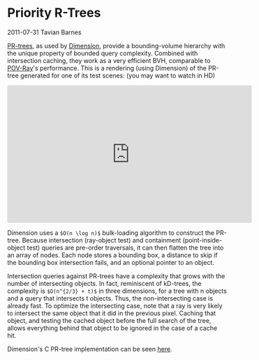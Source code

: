 # Priority R-Trees

<div class="infobar">
    <i class="fa fa-clock-o" aria-hidden="true"></i> 2011-07-31
    <i class="fa fa-user" aria-hidden="true"></i> Tavian Barnes
</div>


[PR-trees], as used by [Dimension], provide a bounding-volume hierarchy with the unique property of bounded query complexity.
Combined with intersection caching, they work as a very efficient BVH, comparable to [POV-Ray]'s performance.
This is a rendering (using Dimension) of the PR-tree generated for one of its test scenes: (you may want to watch in HD)

[PR-trees]: http://www.win.tue.nl/~mdberg/Papers/prtree.pdf
[Dimension]: /dimension
[POV-Ray]: http://povray.org/

<p style="text-align: center;">
<iframe width="560" height="315" src="https://www.youtube.com/embed/-dTj8e2Wq3Y" frameborder="0" allow="accelerometer; autoplay; encrypted-media; gyroscope; picture-in-picture" allowfullscreen></iframe>
</p>

Dimension uses a `$O(n \log n)$` bulk-loading algorithm to construct the PR-tree.
Because intersection (ray-object test) and containment (point-inside-object test) queries are pre-order traversals, it can then flatten the tree into an array of nodes.
Each node stores a bounding box, a distance to skip if the bounding box intersection fails, and an optional pointer to an object.

Intersection queries against PR-trees have a complexity that grows with the number of intersecting objects.
In fact, reminiscent of kD-trees, the complexity is `$O(n^{2/3} + t)$` in three dimensions, for a tree with n objects and a query that intersects t objects.
Thus, the non-intersecting case is already fast.
To optimize the intersecting case, note that a ray is very likely to intersect the same object that it did in the previous pixel.
Caching that object, and testing the cached object before the full search of the tree, allows everything behind that object to be ignored in the case of a cache hit.

Dimension's C PR-tree implementation can be seen [here].

[here]: https://github.com/tavianator/dimension/blob/master/libdimension/bvh/prtree.c
